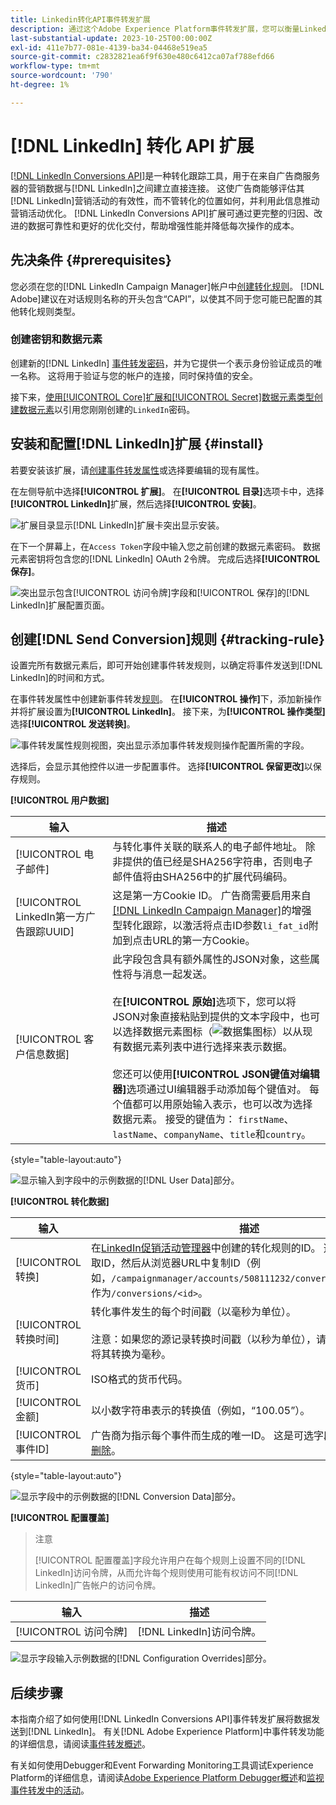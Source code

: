 ```yaml
---
title: Linkedin转化API事件转发扩展
description: 通过这个Adobe Experience Platform事件转发扩展，您可以衡量Linkedin营销活动的效果。
last-substantial-update: 2023-10-25T00:00:00Z
exl-id: 411e7b77-081e-4139-ba34-04468e519ea5
source-git-commit: c2832821ea6f9f630e480c6412ca07af788efd66
workflow-type: tm+mt
source-wordcount: '790'
ht-degree: 1%

---
```


# [!DNL LinkedIn] 转化 API 扩展

[[!DNL LinkedIn Conversions API]](https://learn.microsoft.com/en-us/linkedin/marketing/integrations/ads-reporting/conversions-api)是一种转化跟踪工具，用于在来自广告商服务器的营销数据与[!DNL LinkedIn]之间建立直接连接。 这使广告商能够评估其[!DNL LinkedIn]营销活动的有效性，而不管转化的位置如何，并利用此信息推动营销活动优化。 [!DNL LinkedIn Conversions API]扩展可通过更完整的归因、改进的数据可靠性和更好的优化交付，帮助增强性能并降低每次操作的成本。

## 先决条件 {#prerequisites}

您必须在您的[!DNL LinkedIn Campaign Manager]帐户中[创建转化规则](https://www.linkedin.com/help/lms/answer/a1657171)。 [!DNL Adobe]建议在对话规则名称的开头包含“CAPI”，以使其不同于您可能已配置的其他转化规则类型。

### 创建密钥和数据元素

创建新的[!DNL LinkedIn] [事件转发密码](../../../ui/event-forwarding/secrets.md)，并为它提供一个表示身份验证成员的唯一名称。 这将用于验证与您的帐户的连接，同时保持值的安全。

接下来，[使用[!UICONTROL Core]扩展和[!UICONTROL Secret]数据元素类型创建数据元素](../../../ui/managing-resources/data-elements.md#create-a-data-element)以引用您刚刚创建的`LinkedIn`密码。

## 安装和配置[!DNL LinkedIn]扩展 {#install}

若要安装该扩展，请[创建事件转发属性](../../../ui/event-forwarding/overview.md#properties)或选择要编辑的现有属性。

在左侧导航中选择&#x200B;**[!UICONTROL 扩展]**。 在&#x200B;**[!UICONTROL 目录]**&#x200B;选项卡中，选择&#x200B;**[!UICONTROL LinkedIn]**&#x200B;扩展，然后选择&#x200B;**[!UICONTROL 安装]**。

![扩展目录显示[!DNL LinkedIn]扩展卡突出显示安装。](../../../images/extensions/server/linkedin/install-extension.png)

在下一个屏幕上，在`Access Token`字段中输入您之前创建的数据元素密码。 数据元素密钥将包含您的[!DNL LinkedIn] OAuth 2令牌。 完成后选择&#x200B;**[!UICONTROL 保存]**。

![突出显示包含[!UICONTROL 访问令牌]字段和[!UICONTROL 保存]的[!DNL LinkedIn]扩展配置页面。](../../../images/extensions/server/linkedin/configure-extension.png)

## 创建[!DNL Send Conversion]规则 {#tracking-rule}

设置完所有数据元素后，即可开始创建事件转发规则，以确定将事件发送到[!DNL LinkedIn]的时间和方式。

在事件转发属性中创建新事件转发[规则](../../../ui/managing-resources/rules.md)。 在&#x200B;**[!UICONTROL 操作]**&#x200B;下，添加新操作并将扩展设置为&#x200B;**[!UICONTROL LinkedIn]**。 接下来，为&#x200B;**[!UICONTROL 操作类型]**&#x200B;选择&#x200B;**[!UICONTROL 发送转换]**。

![事件转发属性规则视图，突出显示添加事件转发规则操作配置所需的字段。](../../../images/extensions/server/linkedin/linkedin-event-action.png)

选择后，会显示其他控件以进一步配置事件。 选择&#x200B;**[!UICONTROL 保留更改]**&#x200B;以保存规则。

**[!UICONTROL 用户数据]**

| 输入 | 描述 |
| --- | --- |
| [!UICONTROL 电子邮件] | 与转化事件关联的联系人的电子邮件地址。 除非提供的值已经是SHA256字符串，否则电子邮件值将由SHA256中的扩展代码编码。 |
| [!UICONTROL LinkedIn第一方广告跟踪UUID] | 这是第一方Cookie ID。 广告商需要启用来自[[!DNL LinkedIn Campaign Manager]](https://www.linkedin.com/help/lms/answer/a423304/enable-first-party-cookies-on-a-linkedin-insight-tag)的增强型转化跟踪，以激活将点击ID参数`li_fat_id`附加到点击URL的第一方Cookie。 |
| [!UICONTROL 客户信息数据] | 此字段包含具有额外属性的JSON对象，这些属性将与消息一起发送。<br><br>在&#x200B;**[!UICONTROL 原始]**&#x200B;选项下，您可以将JSON对象直接粘贴到提供的文本字段中，也可以选择数据元素图标（![数据集图标](/help/images/icons/database.png)）以从现有数据元素列表中进行选择来表示数据。<br><br>您还可以使用&#x200B;**[!UICONTROL JSON键值对编辑器]**&#x200B;选项通过UI编辑器手动添加每个键值对。 每个值都可以用原始输入表示，也可以改为选择数据元素。 接受的键值为： `firstName`、`lastName`、`companyName`、`title`和`country`。 |

{style="table-layout:auto"}

![显示输入到字段中的示例数据的[!DNL User Data]部分。](../../../images/extensions/server/linkedin/configure-extension-user-data.png)

**[!UICONTROL 转化数据]**

| 输入 | 描述 |
| --- | --- |
| [!UICONTROL 转换] | 在[LinkedIn促销活动管理器](https://www.linkedin.com/help/lms/answer/a1657171)中创建的转化规则的ID。 选择转换规则以获取ID，然后从浏览器URL中复制ID（例如，`/campaignmanager/accounts/508111232/conversions/15588877`）作为`/conversions/<id>`。 |
| [!UICONTROL 转换时间] | 转化事件发生的每个时间戳（以毫秒为单位）。 <br><br>注意：如果您的源记录转换时间戳（以秒为单位），请在结尾插入000以将其转换为毫秒。 |
| [!UICONTROL 货币] | ISO格式的货币代码。 |
| [!UICONTROL 金额] | 以小数字符串表示的转换值（例如，“100.05”）。 |
| [!UICONTROL 事件ID] | 广告商为指示每个事件而生成的唯一ID。 这是可选字段，用于[重复数据删除](https://learn.microsoft.com/en-us/linkedin/marketing/conversions/deduplication?view=li-lms-2024-02)。 |

{style="table-layout:auto"}

![显示字段中的示例数据的[!DNL Conversion Data]部分。](../../../images/extensions/server/linkedin/configure-extension-conversions-data.png)

**[!UICONTROL 配置覆盖]**

>注意
>
>[!UICONTROL 配置覆盖]字段允许用户在每个规则上设置不同的[!DNL LinkedIn]访问令牌，从而允许每个规则使用可能有权访问不同[!DNL LinkedIn]广告帐户的访问令牌。

| 输入 | 描述 |
| --- | --- |
| [!UICONTROL 访问令牌] | [!DNL LinkedIn]访问令牌。 |

![显示字段输入示例数据的[!DNL Configuration Overrides]部分。](../../../images/extensions/server/linkedin/configure-extension-configuration-override.png)

## 后续步骤

本指南介绍了如何使用[!DNL LinkedIn Conversions API]事件转发扩展将数据发送到[!DNL LinkedIn]。 有关[!DNL Adobe Experience Platform]中事件转发功能的详细信息，请阅读[事件转发概述](../../../ui/event-forwarding/overview.md)。

有关如何使用Debugger和Event Forwarding Monitoring工具调试Experience Platform的详细信息，请阅读[Adobe Experience Platform Debugger概述](../../../../debugger/home.md)和[监视事件转发中的活动](../../../ui/event-forwarding/monitoring.md)。
